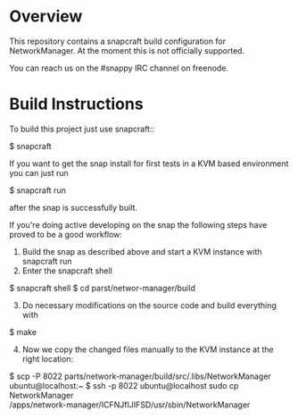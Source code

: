 Overview
========

This repository contains a snapcraft build configuration for
NetworkManager. At the moment this is not officially supported.

You can reach us on the #snappy IRC channel on freenode.

Build Instructions
==================

To build this project just use snapcraft::

 $ snapcraft

If you want to get the snap install for first tests in a KVM
based environment you can just run

 $ snapcraft run

after the snap is successfully built.

If you're doing active developing on the snap the following
steps have proved to be a good workflow:

1. Build the snap as described above and start a KVM instance
   with snapcraft run
2. Enter the snapcraft shell

 $ snapcraft shell
 $ cd parst/networ-manager/build

3. Do necessary modifications on the source code and build
   everything with

 $ make

4. Now we copy the changed files manually to the KVM instance
   at the right location:

 $ scp -P 8022 parts/network-manager/build/src/.libs/NetworkManager \
       ubuntu@localhost:~
 $ ssh -p 8022 ubuntu@localhost sudo cp NetworkManager \
       /apps/network-manager/ICFNJfIJIFSD/usr/sbin/NetworkManager

